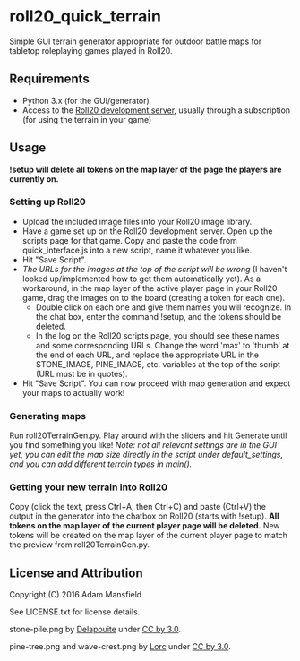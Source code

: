# roll20_quick_terrain
Simple GUI terrain generator appropriate for outdoor battle maps for tabletop roleplaying games played in Roll20.

## Requirements

* Python 3.x (for the GUI/generator)
* Access to the [Roll20 development server](https://app.roll20dev.net/), usually through a subscription (for using the terrain in your game)

## Usage

**!setup will delete all tokens on the map layer of the page the players are currently on.**

### Setting up Roll20

* Upload the included image files into your Roll20 image library.
* Have a game set up on the Roll20 development server. Open up the scripts page for that game. Copy and paste the code from quick_interface.js into a new script, name it whatever you like.
* Hit "Save Script".
* *The URLs for the images at the top of the script will be wrong* (I haven't looked up/implemented how to get them automatically yet). As a workaround, in the map layer of the active player page in your Roll20 game, drag the images on to the board (creating a token for each one). 
  * Double click on each one and give them names you will recognize. In the chat box, enter the command !setup, and the tokens should be deleted. 
  * In the log on the Roll20 scripts page, you should see these names and some corresponding URLs. Change the word 'max' to 'thumb' at the end of each URL, and replace the appropriate URL in the STONE_IMAGE, PINE_IMAGE, etc. variables at the top of the script (URL must be in quotes).
* Hit "Save Script". You can now proceed with map generation and expect your maps to actually work!

### Generating maps
Run roll20TerrainGen.py. Play around with the sliders and hit Generate until you find something you like! *Note: not all relevant settings are in the GUI yet, you can edit the map size directly in the script under default_settings, and you can add different terrain types in main().*

### Getting your new terrain into Roll20

Copy (click the text, press Ctrl+A, then Ctrl+C) and paste (Ctrl+V) the output in the generator into the chatbox on Roll20 (starts with !setup). **All tokens on the map layer of the current player page will be deleted.** New tokens will be created on the map layer of the current player page to match the preview from roll20TerrainGen.py.

## License and Attribution

Copyright (C) 2016 Adam Mansfield

See LICENSE.txt for license details.

stone-pile.png by [Delapouite](http://delapouite.com/) under [CC by 3.0](https://creativecommons.org/licenses/by/3.0/).

pine-tree.png and wave-crest.png by [Lorc](http://lorcblog.blogspot.com/) under [CC by 3.0](https://creativecommons.org/licenses/by/3.0/).

